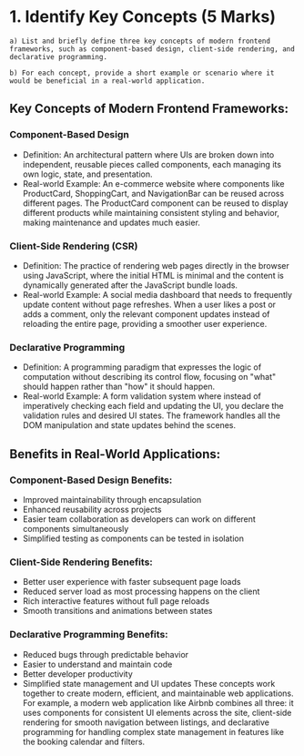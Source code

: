 # 1. Identify Key Concepts (5 Marks) 
```
a) List and briefly define three key concepts of modern frontend frameworks, such as component-based design, client-side rendering, and declarative programming. 

b) For each concept, provide a short example or scenario where it would be beneficial in a real-world application. 
```

## Key Concepts of Modern Frontend Frameworks:
### Component-Based Design
* Definition: An architectural pattern where UIs are broken down into independent, reusable pieces called components, each managing its own logic, state, and presentation.
* Real-world Example: An e-commerce website where components like ProductCard, ShoppingCart, and NavigationBar can be reused across different pages. The ProductCard component can be reused to display different products while maintaining consistent styling and behavior, making maintenance and updates much easier.

### Client-Side Rendering (CSR)
* Definition: The practice of rendering web pages directly in the browser using JavaScript, where the initial HTML is minimal and the content is dynamically generated after the JavaScript bundle loads.
* Real-world Example: A social media dashboard that needs to frequently update content without page refreshes. When a user likes a post or adds a comment, only the relevant component updates instead of reloading the entire page, providing a smoother user experience.

### Declarative Programming
* Definition: A programming paradigm that expresses the logic of computation without describing its control flow, focusing on "what" should happen rather than "how" it should happen.
* Real-world Example: A form validation system where instead of imperatively checking each field and updating the UI, you declare the validation rules and desired UI states. The framework handles all the DOM manipulation and state updates behind the scenes.

## Benefits in Real-World Applications:
### Component-Based Design Benefits:
* Improved maintainability through encapsulation
* Enhanced reusability across projects
* Easier team collaboration as developers can work on different components simultaneously
* Simplified testing as components can be tested in isolation
### Client-Side Rendering Benefits:
* Better user experience with faster subsequent page loads
* Reduced server load as most processing happens on the client
* Rich interactive features without full page reloads
* Smooth transitions and animations between states
### Declarative Programming Benefits:
* Reduced bugs through predictable behavior
* Easier to understand and maintain code
* Better developer productivity
* Simplified state management and UI updates
These concepts work together to create modern, efficient, and maintainable web applications. For example, a modern web application like Airbnb combines all three: it uses components for consistent UI elements across the site, client-side rendering for smooth navigation between listings, and declarative programming for handling complex state management in features like the booking calendar and filters.